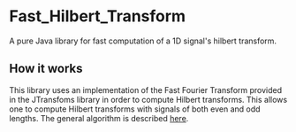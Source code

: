 # Fast_Hilbert_Transform
A pure Java library for fast computation of a 1D signal's hilbert transform.

## How it works
This library uses an implementation of the Fast Fourier Transform provided in the JTransfoms library in order to compute Hilbert transforms. This allows one to compute Hilbert transforms with signals of both even and odd lengths. The general algorithm is described [here](https://www.mathworks.com/help/signal/ref/hilbert.html).

